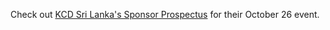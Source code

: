 Check out [KCD Sri Lanka's Sponsor Prospectus](https://www.canva.com/design/DAGenmBn0MI/UTkdG-TnGxMbwN7__eJGvA/view?utm_content=DAGenmBn0MI&utm_campaign=designshare&utm_medium=link2&utm_source=uniquelinks&utlId=h4241f25e49) for their October 26 event.
